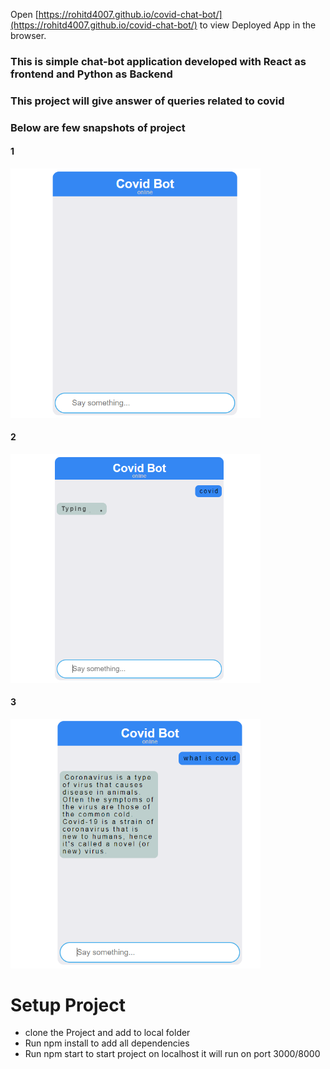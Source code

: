 Open [https://rohitd4007.github.io/covid-chat-bot/](https://rohitd4007.github.io/covid-chat-bot/) to view Deployed App in the browser.

### This is simple chat-bot application developed with React as frontend and Python as Backend
### This project will give answer of queries related to covid
### Below are few snapshots of project 

#### 1
<img src="https://github.com/rohitd4007/covid-chat-bot/blob/master/public/1.PNG" width="400">

#### 2
<img src="https://github.com/rohitd4007/covid-chat-bot/blob/master/public/2.PNG" width="400">


#### 3
<img src="https://github.com/rohitd4007/covid-chat-bot/blob/master/public/3.PNG" width="400">


# Setup Project

* clone the Project and add to local folder
* Run npm install to add all dependencies
* Run npm start to start project on localhost it will run on port 3000/8000
